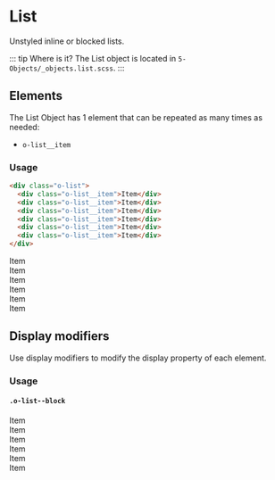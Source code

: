 # List

Unstyled inline or blocked lists.

::: tip Where is it?
The List object is located in `5-Objects/_objects.list.scss`.
:::

## Elements

The List Object has 1 element that can be repeated as many times as needed:

- `o-list__item`

### Usage

```html
<div class="o-list">
  <div class="o-list__item">Item</div>
  <div class="o-list__item">Item</div>
  <div class="o-list__item">Item</div>
  <div class="o-list__item">Item</div>
  <div class="o-list__item">Item</div>
  <div class="o-list__item">Item</div>
</div>
```

<div class="o-list u-mt-small">
  <div class="o-list__item">Item</div>
  <div class="o-list__item">Item</div>
  <div class="o-list__item">Item</div>
  <div class="o-list__item">Item</div>
  <div class="o-list__item">Item</div>
  <div class="o-list__item">Item</div>
</div>

## Display modifiers

Use display modifiers to modify the display property of each element.

### Usage

#### `.o-list--block`

<div class="o-list o-list--block u-mt-small">
  <div class="o-list__item">Item</div>
  <div class="o-list__item">Item</div>
  <div class="o-list__item">Item</div>
  <div class="o-list__item">Item</div>
  <div class="o-list__item">Item</div>
  <div class="o-list__item">Item</div>
</div>

<style lang="scss">
@import './outline.css';
</style>

